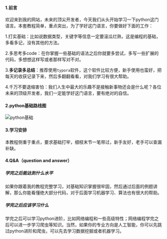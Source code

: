 #### 1.前言

欢迎来到我的网站，未来的顶尖开发者，今天我们从头开始学习一下python这门语言。本套教程简单，重点突出，为了学好这门语言，你要做好下面的工作：

1.打实基础：比如说数据类型，关键字等信息一定要滚瓜烂熟，这是编程的基础，多看多记，没有其他的方法。

2.多思考多code：在你掌握一些基础的语法之后你就要多尝试，多写一些扩展的代码，多想想这样写或者那样写对不对。

3.**多记录多总结**：推荐使用`typora`软件，这个软件比较方便，新手使用也蛮好，把每天的收获记录下来，然后多翻翻看看，对我们学习有很大帮助。

4.千万不要退缩害怕：我们人生中最大的乐趣不是接触新事物还会是什么呢？各位未来的顶级开发者，我们一定能学好这门语言，要有绝对的自信。

#### 2.python基础路线图

![python基础](https://dradon.oss-cn-hangzhou.aliyuncs.com/img/python%E5%9F%BA%E7%A1%80.png)

#### 3.学习安排

本教程侧重于重点，要求基础打牢，细枝末节一笔带过，新手友好，老手可以查漏补缺。



#### 4.Q&A（question and answer）

##### 学完之后能达到什么水平

如果你跟着我的教程完整学习，对基础知识掌握很牢固，然后通过后面的例题讲解，那么你能看懂绝大部分代码，对于后面学习机器学习、算法也有很大的帮助。

##### 学完之后应该学习什么

学完之后可以学习python进阶，比如网络编程和一些高级特性；网络编程学完之后可以进一步学习爬虫等知识。当然，如果你的专业方向是人工智能，你可以先跳过python进阶和爬虫，可以先去学习数据挖掘或者机器学习。	